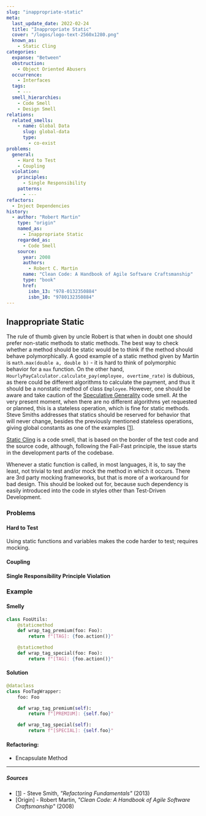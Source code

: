 ```yaml
---
slug: "inappropriate-static"
meta:
  last_update_date: 2022-02-24
  title: "Inappropriate Static"
  cover: "/logos/logo-text-2560x1280.png"
  known_as:
    - Static Cling
categories:
  expanse: "Between"
  obstruction:
    - Object Oriented Abusers
  occurrence:
    - Interfaces
  tags:
    - ---
  smell_hierarchies:
    - Code Smell
    - Design Smell
relations:
  related_smells:
    - name: Global Data
      slug: global-data
      type:
        - co-exist
problems:
  general:
    - Hard to Test
    - Coupling
  violation:
    principles:
      - Single Responsibility
    patterns:
      - ---
refactors:
  - Inject Dependencies
history:
  - author: "Robert Martin"
    type: "origin"
    named_as:
      - Inappropriate Static
    regarded_as:
      - Code Smell
    source:
      year: 2008
      authors:
        - Robert C. Martin
      name: "Clean Code: A Handbook of Agile Software Craftsmanship"
      type: "book"
      href:
        isbn_13: "978-0132350884"
        isbn_10: "9780132350884"
---
```


## Inappropriate Static

The rule of thumb given by uncle Robert is that when in doubt one should prefer non-static methods to static methods. The best way to check whether a method should be static would be to think if the method should behave polymorphically. A good example of a static method given by Martin is `math.max(double a, double b)` - it is hard to think of polymorphic behavior for a `max` function. On the other hand, `HourlyPayCalculator.calculate_pay(employee, overtime_rate)` is dubious, as there could be different algorithms to calculate the payment, and thus it should be a nonstatic method of class `Employee`. However, one should be aware and take caution of the [Speculative Generality](./speculative-generality.md) code smell. At the very present moment, when there are no different algorithms yet requested or planned, this is a stateless operation, which is fine for static methods. Steve Smiths addresses that statics should be reserved for behavior that will never change, besides the previously mentioned stateless operations, giving global constants as one of the examples [[1](#sources)].

[Static Cling](./inappropriate-static.md) is a code smell, that is based on the border of the test code and the source code, although, following the Fail-Fast principle, the issue starts in the development parts of the codebase.

Whenever a static function is called, in most languages, it is, to say the least, not trivial to test and/or mock the method in which it occurs. There are 3rd party mocking frameworks, but that is more of a workaround for bad design. This should be looked out for, because such dependency is easily introduced into the code in styles other than Test-Driven Development.

### Problems

#### **Hard to Test**

Using static functions and variables makes the code harder to test; requires mocking.

#### **Coupling**

#### **Single Responsibility Principle Violation**

### Example

<div class="example-block">

#### Smelly

```py
class FooUtils:
    @staticmethod
    def wrap_tag_premium(foo: Foo):
        return f"[TAG]: {foo.action()}"

    @staticmethod
    def wrap_tag_special(foo: Foo):
        return f"[TAG]: {foo.action()}"
```

#### Solution

```py
@dataclass
class FooTagWrapper:
    foo: Foo

    def wrap_tag_premium(self):
        return f"[PREMIUM]: {self.foo}"

    def wrap_tag_special(self):
        return f"[SPECIAL]: {self.foo}"
```

</div>

#### Refactoring:

- Encapsulate Method

---

##### Sources

- [[1](#sources)] - Steve Smith, _"Refactoring Fundamentals"_ (2013)
- [Origin] - Robert Martin, _"Clean Code: A Handbook of Agile Software Craftsmanship"_ (2008)
